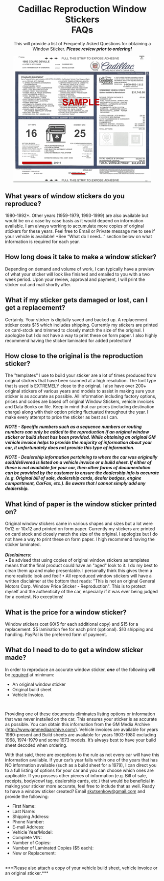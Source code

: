 <div align="center">

# Cadillac Reproduction Window Stickers <br> FAQs

This will provide a list of Frequently Asked Questions for obtaining a Window Sticker. ***Please review prior to ordering!***

[<img src="./images/WindowSticker.PNG" width="450"/>](./images/WindowSticker.PNG)

<div align="left">

## What years of window stickers do you reproduce?
  1980-1992*. Other years (1959-1979, 1993-1999) are also available but would be on a case by case basis as it would depend on information available. I am always working to accumulate more copies of original stickers for these years. Feel free to Email or Private message me to see if your vehicle is available!
 *See “What do I need...” section below on what information is required for each year. 
## How long does it take to make a window sticker?
  Depending on demand and volume of work, I can typically have a preview of what your sticker will look like finished and emailed to you with a two week period. Upon your review, approval and payment, I will print the sticker out and mail shortly after.  
## What if my sticker gets damaged or lost, can I get a replacement?
  Certainly. Your sticker is digitally saved and backed up. A replacement sticker costs $15 which includes shipping. Currently my stickers are printed on card-stock and trimmed to closely match the size of the original. I apologize but I do not have a way to print these on form paper. I also highly recommend having the sticker laminated for added protection! 
## How close to the original is the reproduction sticker?
  The "templates" I use to build your sticker are a lot of times produced from original stickers that have been scanned at a high resolution. The font type that is used is EXTREMELY close to the original. I also have over 200+ original stickers of various years and models to assist in making sure your sticker is as accurate as possible. 
All information including factory options, prices and codes are based off original Window Stickers, vehicle invoices and Data Books on file. Keep in mind that car prices (including destination charge) along with their option pricing fluctuated throughout the year. I make every attempt to price the sticker as best as I can. <br>

***NOTE - Specific numbers such as a sequence numbers or routing numbers can only be added to the reproduction if an original window sticker or build sheet has been provided. While obtaining an original GM vehicle invoice helps to provide the majority of information about your car, it unfortunately does not provide this type of information.*** 

***NOTE - Dealership information pertaining to where the car was originally sold/delivered is listed on a vehicle invoice or a build sheet. If either of these is not available for your car, then other forms of documentation can be provided by the customer to ensure the dealership info is accurate (e.g. Original bill of sale, dealership cards, dealer badges, engine compartment, CarFax, etc.). Be aware that I cannot simply add any dealership.*** <br>
##  What kind of paper is the window sticker printed on?
  Original window stickers came in various shapes and sizes but a lot were 9x12 or 10x12 and printed on form paper. Currently my stickers are printed on card stock and closely match the size of the original. I apologize but I do not have a way to print these on form paper. I high recommend having the sticker laminated. <br><br>
 ***Disclaimers:*** <br>
  • Be advised that using copies of original window stickers as templates means that the final product could have an "aged" look to it. I do my best to clean them up and make presentable. I personally think this gives them a more realistic look and feel!
    • All reproduced window stickers will have a written disclaimer at the bottom that reads: "This is not an original General Motors Corp. Window Price Sticker - Reproduction". This is to protect myself and the authenticity of the car, especially if it was ever being judged for a contest. No exceptions!
## What is the price for a window sticker?
  Window stickers cost $60 ($5 for each additional copy) and $15 for a replacement. $5 lamination fee for each print (optional). $10 shipping and handling. PayPal is the preferred form of payment.
## What do I need to do to get a window sticker made?  
  In order to reproduce an accurate window sticker, ***one*** of the following will be <u>required</u> at minimum: 
- An original window sticker
- Original build sheet
- Vehicle Invoice.
 <br>
 
 Providing one of these documents eliminates listing options or information that was never installed on the car. This ensures your sticker is as accurate as possible. You can obtain this information from the GM Media Archive (http://www.gmmediaarchive.com/). Vehicle invoices are available for years 1980-present and Build sheets are available for years 1903-1980 excluding 1968, 1974-1979 and some 1973 models. It’s always best to have your build sheet decoded when ordering.

With that said, there are exceptions to the rule as not every car will have this information available. If your car’s year falls within one of the years that has NO information available (such as a build sheet for a 1979), I can direct you to a full listing of options for your car and you can choose which ones are applicable. If you possess other pieces of information (e.g. Bill of sale, receipts, body/cowl tag, dealership cards, etc.) that would be beneficial in making your sticker more accurate, feel free to include that as well. 
Ready to have a window sticker created? Email skutsenkow@gmail.com and provide the following: 

- First Name: <br>
- Last Name:<br>
- Shipping Address:<br>
- Phone Number:<br>
- E-mail Address:<br>
- Vehicle Year/Model: <br>
- Complete VIN:<br>
- Number of Copies:<br>
- Number of Laminated Copies ($5 each):<br>
- New or Replacement:<br>
<br>
***Please also attach a copy of your vehicle build sheet, vehicle invoice or an original sticker.***
